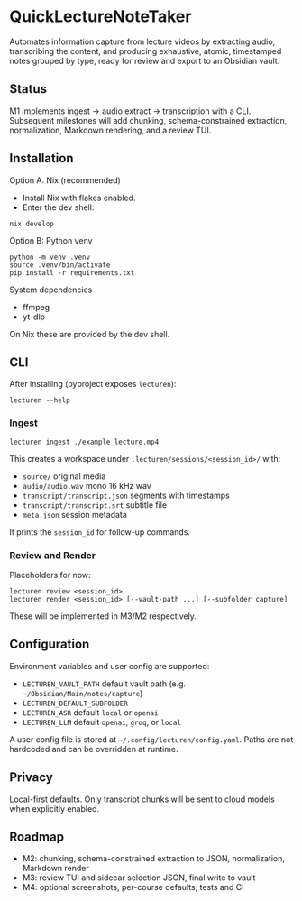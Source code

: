 # QuickLectureNoteTaker

Automates information capture from lecture videos by extracting audio, transcribing the content, and producing exhaustive, atomic, timestamped notes grouped by type, ready for review and export to an Obsidian vault.

## Status

M1 implements ingest → audio extract → transcription with a CLI. Subsequent milestones will add chunking, schema-constrained extraction, normalization, Markdown rendering, and a review TUI.

## Installation

Option A: Nix (recommended)

- Install Nix with flakes enabled.
- Enter the dev shell:

```
nix develop
```

Option B: Python venv

```
python -m venv .venv
source .venv/bin/activate
pip install -r requirements.txt
```

System dependencies

- ffmpeg
- yt-dlp

On Nix these are provided by the dev shell.

## CLI

After installing (pyproject exposes `lecturen`):

```
lecturen --help
```

### Ingest

```
lecturen ingest ./example_lecture.mp4
```

This creates a workspace under `.lecturen/sessions/<session_id>/` with:

- `source/` original media
- `audio/audio.wav` mono 16 kHz wav
- `transcript/transcript.json` segments with timestamps
- `transcript/transcript.srt` subtitle file
- `meta.json` session metadata

It prints the `session_id` for follow-up commands.

### Review and Render

Placeholders for now:

```
lecturen review <session_id>
lecturen render <session_id> [--vault-path ...] [--subfolder capture]
```

These will be implemented in M3/M2 respectively.

## Configuration

Environment variables and user config are supported:

- `LECTUREN_VAULT_PATH` default vault path (e.g. `~/Obsidian/Main/notes/capture`)
- `LECTUREN_DEFAULT_SUBFOLDER`
- `LECTUREN_ASR` default `local` or `openai`
- `LECTUREN_LLM` default `openai`, `groq`, or `local`

A user config file is stored at `~/.config/lecturen/config.yaml`. Paths are not hardcoded and can be overridden at runtime.

## Privacy

Local-first defaults. Only transcript chunks will be sent to cloud models when explicitly enabled.

## Roadmap

- M2: chunking, schema-constrained extraction to JSON, normalization, Markdown render
- M3: review TUI and sidecar selection JSON, final write to vault
- M4: optional screenshots, per-course defaults, tests and CI
